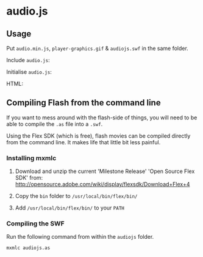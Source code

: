# audio.js

## Usage

Put `audio.min.js`, `player-graphics.gif` & `audiojs.swf` in the same folder.

Include `audio.js`:
    <script src="/audiojs/audio.min.js"></script>

Initialise `audio.js`:
    <script>
      audiojs.events.ready(function() {
        var as = audiojs.createAll();
      });
    </script>

HTML:
    <audio src="/mp3/juicy.mp3" preload="auto" />

## Compiling Flash from the command line

If you want to mess around with the flash-side of things, you will need to be able to compile the `.as` file into a `.swf`.

Using the Flex SDK (which is free), flash movies can be compiled
directly from the command line. It makes life that little bit less painful.

### Installing mxmlc

1. Download and unzip the current 'Milestone Release' 'Open Source Flex SDK' from:
   <http://opensource.adobe.com/wiki/display/flexsdk/Download+Flex+4>

2. Copy the `bin` folder to `/usr/local/bin/flex/bin/`

3. Add `/usr/local/bin/flex/bin/` to your `PATH`

### Compiling the SWF

Run the following command from within the `audiojs` folder.

    mxmlc audiojs.as